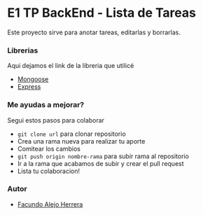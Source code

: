 # E1 TP BackEnd - Lista de Tareas

Este proyecto sirve para anotar tareas, editarlas y borrarlas.

### Librerias
Aqui dejamos el link de la libreria que utilicé

- [Mongoose](https://mongoosejs.com/)
- [Express](https://expressjs.com/es/)

### Me ayudas a mejorar?

Segui estos pasos para colaborar
- ```git clone url``` para clonar repositorio
- Crea una rama nueva para realizar tu aporte
- Comitear los cambios
- ```git push origin nombre-rama``` para subir rama al repositorio
- Ir a la rama que acabamos de subir y crear el pull request
- Lista tu colaboracion! 

### Autor

- [Facundo Alejo Herrera](https://github.com/alejoh12)

